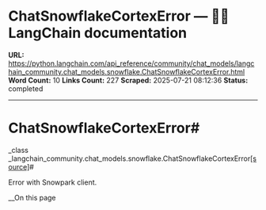 # ChatSnowflakeCortexError — 🦜🔗 LangChain  documentation

**URL:** https://python.langchain.com/api_reference/community/chat_models/langchain_community.chat_models.snowflake.ChatSnowflakeCortexError.html
**Word Count:** 10
**Links Count:** 227
**Scraped:** 2025-07-21 08:12:36
**Status:** completed

---

# ChatSnowflakeCortexError\#

_class _langchain\_community.chat\_models.snowflake.ChatSnowflakeCortexError[\[source\]](https://python.langchain.com/api_reference/_modules/langchain_community/chat_models/snowflake.html#ChatSnowflakeCortexError)\#     

Error with Snowpark client.

__On this page